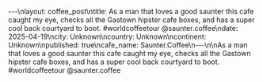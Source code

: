 ---\nlayout: coffee_post\ntitle: As a man that loves a good saunter this cafe caught my eye, checks all the Gastown hipster cafe boxes, and has a super cool back courtyard to boot. #worldcoffeetour @saunter.coffee\ndate: 2025-04-19\ncity: Unknown\ncountry: Unknown\ncontinent: Unknown\npublished: true\ncafe_name: Saunter.Coffee\n---\n\nAs a man that loves a good saunter this cafe caught my eye, checks all the Gastown hipster cafe boxes, and has a super cool back courtyard to boot. #worldcoffeetour @saunter.coffee